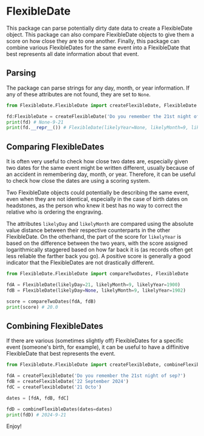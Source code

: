 # FlexibleDate

This package can parse potentially dirty date data to create a FlexibleDate object. This package can also compare FlexibleDate objects to give them a score on how close they are to one another. Finally, this package can combine various FlexibleDates for the same event into a FlexibleDate that best represents all date information about that event.

## Parsing
The package can parse strings for any day, month, or year information. If any of these attributes are not found, they are set to `None`.

```python
from FlexibleDate.FlexibleDate import createFlexibleDate, FlexibleDate

fd:FlexibleDate = createFlexibleDate('Do you remember the 21st night of sep?')
print(fd) # None-9-21
print(fd.__repr__()) # FlexibleDate(likelyYear=None, likelyMonth=9, likelyDay=21)
```

## Comparing FlexibleDates
It is often very useful to check how close two dates are, especially given two dates for the same event might be written different, usually because of an accident in remembering day, month, or year. Therefore, it can be useful to check how close the dates are using a scoring system. 

Two FlexibleDate objects could potentially be describing the same event, even when they are not identical, especially in the case of birth dates on headstones, as the person who knew it best has no way to correct the relative who is ordering the engraving.

The attributes `likelyDay` and `likelyMonth` are compared using the absolute value distance between their respective counterparts in the other FlexibleDate. On the otherhand, the part of the score for `likelyYear` is based on the difference between the two years, with the score assigned logarithmically staggered based on how far back it is (as records often get less reliable the farther back you go). A positive score is generally a good indicator that the FlexibleDates are not drastically different.

```python
from FlexibleDate.FlexibleDate import compareTwoDates, FlexibleDate

fdA = FlexibleDate(likelyDay=21, likelyMonth=9, likelyYear=1900)
fdB = FlexibleDate(likelyDay=None, likelyMonth=9, likelyYear=1902)

score = compareTwoDates(fdA, fdB)
print(score) # 20.0
```

## Combining FlexibleDates
If there are various (sometimes slightly off) FlexibleDates for a specific event (someone's birth, for example), it can be useful to have a diffinitive FlexibleDate that best represents the event.
```python
from FlexibleDate.FlexibleDate import createFlexibleDate, combineFlexibleDates

fdA = createFlexibleDate('Do you remember the 21st night of sep?')
fdB = createFlexibleDate('22 September 2024')
fdC = createFlexibleDate('21 Octo')

dates = [fdA, fdB, fdC]

fdD = combineFlexibleDates(dates=dates)
print(fdD) # 2024-9-21
```

Enjoy!